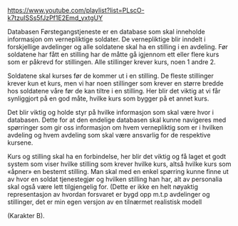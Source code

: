 https://www.youtube.com/playlist?list=PLscO-k7tzuISSs5fJzPf1E2Emd_yxtgUY


Databasen Førstegangstjeneste er en database som skal inneholde informasjon om
vernepliktige soldater. De vernepliktige blir inndelt i forskjellige avdelinger og alle
soldatene skal ha en stilling i en avdeling. Før soldatene har fått en stilling har de måtte gå
igjennom ett eller flere kurs som er påkrevd for stillingen. Alle stillinger krever kurs, noen 1
andre 2.

Soldatene skal kurses før de kommer ut i en stilling. De fleste stillinger krever kun et kurs,
men vi har noen stillinger som krever en større bredde hos soldatene våre før de kan tiltre
i en stilling. Her blir det viktig at vi får synliggjort på en god måte, hvilke kurs som bygger
på et annet kurs.

Det blir viktig og holde styr på hvilke informasjon som skal være hvor i databasen. Dette
for at den endelige databasen skal kunne navigeres med spørringer som gir oss
informasjon om hvem vernepliktig som er i hvilken avdeling og hvem avdeling som skal
være ansvarlig for de respektive kursene.

Kurs og stilling skal ha en forbindelse, her blir det viktig og få laget et godt system som
viser hvilke stilling som krever hvilke kurs, altså hvilke kurs som «åpner» en bestemt
stilling. Man skal med en enkel spørring kunne finne ut av hvor en soldat tjenestegjør og
hvilken stilling han har, alt av personalia skal også være lett tilgjengelig for.
(Dette er ikke en helt nøyaktig representasjon av hvordan forsvaret er bygd opp m.t.p
avdelinger og stillinger, det er min egen versjon av en tilnærmet realistisk modell


(Karakter B).
